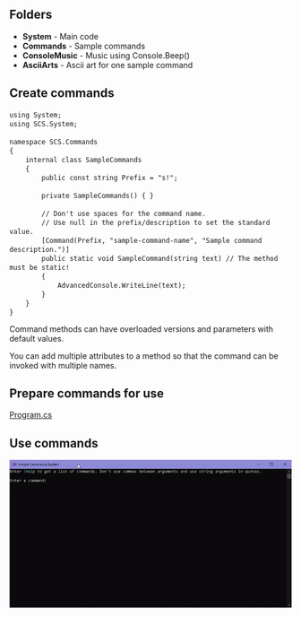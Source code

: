## Folders
- **System** - Main code
- **Commands** - Sample commands
- **ConsoleMusic** - Music using Console.Beep()
- **AsciiArts** - Ascii art for one sample command 


## Create commands
```CSharp
using System;
using SCS.System;

namespace SCS.Commands
{
	internal class SampleCommands
	{
		public const string Prefix = "s!";

		private SampleCommands() { }

		// Don't use spaces for the command name.
		// Use null in the prefix/description to set the standard value. 
		[Command(Prefix, "sample-command-name", "Sample command description.")]
		public static void SampleCommand(string text) // The method must be static!
		{
			AdvancedConsole.WriteLine(text);
		}
	}
}
```

Command methods can have overloaded versions and parameters with default values.

You can add multiple attributes to a method so that the command can be invoked with multiple names.


## Prepare commands for use 
[Program.cs](SCS/Program.cs)


## Use commands
![LOOKATME.gif](LOOKATME.gif)
